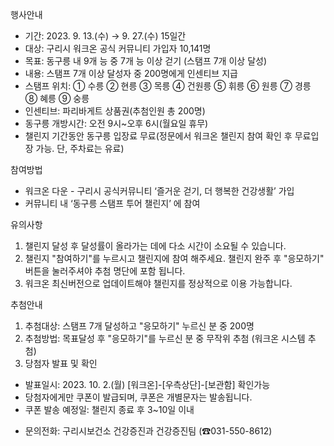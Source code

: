 행사안내
- 기간: 2023. 9. 13.(수) → 9. 27.(수) 15일간
- 대상: 구리시 워크온 공식 커뮤니티 가입자 10,141명
- 목표: 동구릉 내 9개 능 중 7개 능 이상 걷기 (스탬프 7개 이상 달성)
- 내용: 스탬프 7개 이상 달성자 중 200명에게 인센티브 지급
- 스탬프 위치:
  ① 수릉
  ② 현릉
  ③ 목릉
  ④ 건원릉
  ⑤ 휘릉
  ⑥ 원릉
  ⑦ 경릉
  ⑧ 혜릉
  ⑨ 숭릉
- 인센티브: 파리바게트 상품권(추첨인원 총 200명)
- 동구릉 개방시간: 오전 9시~오후 6시(월요일 휴무)
- 챌린지 기간동안 동구릉 입장료 무료(정문에서 워크온 챌린지 참여 확인 후 무료입장 가능. 단, 주차료는 유료)

참여방법
- 워크온 다운 - 구리시 공식커뮤니티 ‘즐거운 걷기, 더 행복한 건강생활’ 가입
- 커뮤니티 내 ‘동구릉 스탬프 투어 챌린지’ 에 참여

유의사항
1. 챌린지 달성 후 달성률이 올라가는 데에 다소 시간이 소요될 수 있습니다.
2. 챌린지 "참여하기"를 누르시고 챌린지에 참여 해주세요. 챌린지 완주 후 "응모하기" 버튼을 눌러주셔야 추첨 명단에 포함 됩니다.
3. 워크온 최신버전으로 업데이트해야 챌린지를 정상적으로 이용 가능합니다.

추첨안내
1. 추첨대상: 스탬프 7개 달성하고 "응모하기" 누르신 분 중 200명
2. 추첨방법: 목표달성 후 "응모하기"를 누르신 분 중 무작위 추첨 (워크온 시스템 추첨)
3. 당첨자 발표 및 확인
- 발표일시: 2023. 10. 2.(월)
  [워크온]-[우측상단]-[보관함] 확인가능
- 당첨자에게만 쿠폰이 발급되며, 쿠폰은 개별문자는 발송됩니다.
- 쿠폰 발송 예정일: 챌린지 종료 후 3~10일 이내

* 문의전화: 구리시보건소 건강증진과 건강증진팀 (☎031-550-8612)